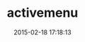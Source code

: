 ---
layout: post
title:  "activemenu"
repo:   "sadjow/activemenu"
date:   2015-02-18 17:18:13
gemurl: https://github.com/sadjow/activemenu
---